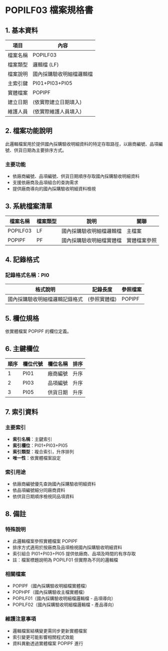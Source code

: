 # POPILF03 檔案規格書

## 1. 基本資料

| 項目 | 內容 |
|------|------|
| 檔案名稱 | POPILF03 |
| 檔案類型 | 邏輯檔 (LF) |
| 檔案說明 | 國內採購驗收明細檔邏輯檔 |
| 主索引鍵 | PI01+PI03+PI05 |
| 實體檔案 | POPIPF |
| 建立日期 | (依實際建立日期填入) |
| 維護人員 | (依實際維護人員填入) |

## 2. 檔案功能說明

此邏輯檔案用於提供國內採購驗收明細資料的特定存取路徑，以廠商編號、品項編號、供貨日期為主要排序方式。

### 主要功能
- 依廠商編號、品項編號、供貨日期順序存取國內採購驗收明細資料
- 支援依廠商及品項組合的查詢需求
- 提供廠商導向的國內採購驗收明細資料檢視

## 3. 系統檔案清單

| 檔案名稱 | 檔案類型 | 說明 | 關聯 |
|----------|----------|------|------|
| POPILF03 | LF | 國內採購驗收明細檔邏輯檔 | 主檔案 |
| POPIPF | PF | 國內採購驗收明細檔實體檔 | 實體檔案參照 |

## 4. 記錄格式

### 記錄格式名稱：PI0

| 格式說明 | 記錄長度 | 參照檔案 |
|----------|----------|----------|
| 國內採購驗收明細檔邏輯記錄格式 | (參照實體檔) | POPIPF |

## 5. 欄位規格

依實體檔案 POPIPF 的欄位定義。

## 6. 主鍵欄位

| 順序 | 欄位代號 | 欄位名稱 | 排序 |
|------|----------|----------|------|
| 1 | PI01 | 廠商編號 | 升序 |
| 2 | PI03 | 品項編號 | 升序 |
| 3 | PI05 | 供貨日期 | 升序 |

## 7. 索引資料

### 主要索引
- **索引名稱**：主鍵索引
- **索引欄位**：PI01+PI03+PI05
- **索引類型**：複合索引，升序排列
- **唯一性**：依實體檔案設定

### 索引用途
- 依廠商編號優先查詢國內採購驗收明細資料
- 依品項編號細分同廠商資料
- 依供貨日期順序檢視同品項資料

## 8. 備註

### 特殊說明
- 此邏輯檔案參照實體檔案 POPIPF
- 排序方式適用於按廠商及品項檢視國內採購驗收明細資料
- 索引組合 PI01+PI03+PI05 提供依廠商、品項及時間的有序存取
- 註：檔案標題說明為 POPILF01 但實際為不同的邏輯檔

### 相關檔案
- POPIPF（國內採購驗收明細檔實體檔）
- POPHPF（國內採購驗收主檔實體檔）
- POPILF01（國內採購驗收明細檔邏輯檔 - 品項導向）
- POPILF02（國內採購驗收明細檔邏輯檔 - 產品導向）

### 維護注意事項
- 邏輯檔案結構變更需同步更新實體檔案
- 索引變更可能影響相關程式效能
- 資料異動透過實體檔案 POPIPF 進行 